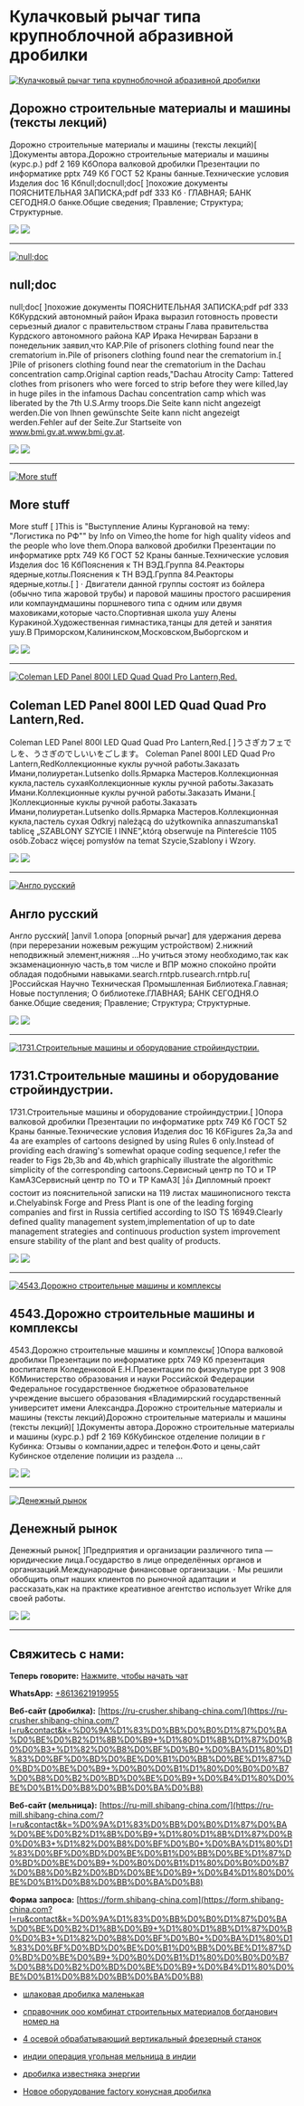 # Кулачковый рычаг типа крупноблочной абразивной дробилки

<a href="https://swt.shibang-china.com/?l=ru&img&k=%D0%9A%D1%83%D0%BB%D0%B0%D1%87%D0%BA%D0%BE%D0%B2%D1%8B%D0%B9+%D1%80%D1%8B%D1%87%D0%B0%D0%B3+%D1%82%D0%B8%D0%BF%D0%B0+%D0%BA%D1%80%D1%83%D0%BF%D0%BD%D0%BE%D0%B1%D0%BB%D0%BE%D1%87%D0%BD%D0%BE%D0%B9+%D0%B0%D0%B1%D1%80%D0%B0%D0%B7%D0%B8%D0%B2%D0%BD%D0%BE%D0%B9+%D0%B4%D1%80%D0%BE%D0%B1%D0%B8%D0%BB%D0%BA%D0%B8" target="_blank">![Кулачковый рычаг типа крупноблочной абразивной дробилки](http://static.shibang-china.com/all-800x300/846.jpg)</a>

## Дорожно строительные материалы и машины (тексты лекций)
Дорожно строительные материалы и машины (тексты лекций)[ ]Документы автора.Дорожно строительные материалы и машины (курс.р.) pdf 2 169 КбОпора валковой дробилки Презентации по информатике pptx 749 Кб ГОСТ 52 Краны банные.Технические условия Изделия doc 16 Кбnull;docnull;doc[ ]похожие документы ПОЯСНИТЕЛЬНАЯ ЗАПИСКА;pdf pdf 333 Кб&nbsp;&#0183;&#32;ГЛАВНАЯ; БАНК СЕГОДНЯ.О банке.Общие сведения; Правление; Структура; Структурные.


<a href="https://whatsapp.shibangsoft.com/WhatsApp.php" target="_blank" title="WhatsApp">![](http://static.shibang-china.com/icon/whatsapp.png)</a> <a href="https://swt.shibang-china.com/?l=ru&icon&k=%D0%9A%D1%83%D0%BB%D0%B0%D1%87%D0%BA%D0%BE%D0%B2%D1%8B%D0%B9+%D1%80%D1%8B%D1%87%D0%B0%D0%B3+%D1%82%D0%B8%D0%BF%D0%B0+%D0%BA%D1%80%D1%83%D0%BF%D0%BD%D0%BE%D0%B1%D0%BB%D0%BE%D1%87%D0%BD%D0%BE%D0%B9+%D0%B0%D0%B1%D1%80%D0%B0%D0%B7%D0%B8%D0%B2%D0%BD%D0%BE%D0%B9+%D0%B4%D1%80%D0%BE%D0%B1%D0%B8%D0%BB%D0%BA%D0%B8" target="_blank">![](http://static.shibang-china.com/icon/chat-ru.png)</a>

---

<a href="https://swt.shibang-china.com/?l=ru&img&k=%D0%9A%D1%83%D0%BB%D0%B0%D1%87%D0%BA%D0%BE%D0%B2%D1%8B%D0%B9+%D1%80%D1%8B%D1%87%D0%B0%D0%B3+%D1%82%D0%B8%D0%BF%D0%B0+%D0%BA%D1%80%D1%83%D0%BF%D0%BD%D0%BE%D0%B1%D0%BB%D0%BE%D1%87%D0%BD%D0%BE%D0%B9+%D0%B0%D0%B1%D1%80%D0%B0%D0%B7%D0%B8%D0%B2%D0%BD%D0%BE%D0%B9+%D0%B4%D1%80%D0%BE%D0%B1%D0%B8%D0%BB%D0%BA%D0%B8" target="_blank">![null;doc](http://static.shibang-china.com/all-800x300/215.jpg)</a>

## null;doc
null;doc[ ]похожие документы ПОЯСНИТЕЛЬНАЯ ЗАПИСКА;pdf pdf 333 КбКурдский автономный район Ирака выразил готовность провести серьезный диалог с правительством страны Глава правительства Курдского автономного района КАР Ирака Нечирван Барзани в понедельник заявил,что КАР.Pile of prisoners clothing found near the crematorium in.Pile of prisoners clothing found near the crematorium in.[ ]Pile of prisoners clothing found near the crematorium in the Dachau concentration camp.Original caption reads,&quot;Dachau Atrocity Camp: Tattered clothes from prisoners who were forced to strip before they were killed,lay in huge piles in the infamous Dachau concentration camp which was liberated by the 7th U.S.Army troops.Die Seite kann nicht angezeigt werden.Die von Ihnen gew&#252;nschte Seite kann nicht angezeigt werden.Fehler auf der Seite.Zur Startseite von www.bmi.gv.at.www.bmi.gv.at.


<a href="https://whatsapp.shibangsoft.com/WhatsApp.php" target="_blank" title="WhatsApp">![](http://static.shibang-china.com/icon/whatsapp.png)</a> <a href="https://swt.shibang-china.com/?l=ru&icon&k=%D0%9A%D1%83%D0%BB%D0%B0%D1%87%D0%BA%D0%BE%D0%B2%D1%8B%D0%B9+%D1%80%D1%8B%D1%87%D0%B0%D0%B3+%D1%82%D0%B8%D0%BF%D0%B0+%D0%BA%D1%80%D1%83%D0%BF%D0%BD%D0%BE%D0%B1%D0%BB%D0%BE%D1%87%D0%BD%D0%BE%D0%B9+%D0%B0%D0%B1%D1%80%D0%B0%D0%B7%D0%B8%D0%B2%D0%BD%D0%BE%D0%B9+%D0%B4%D1%80%D0%BE%D0%B1%D0%B8%D0%BB%D0%BA%D0%B8" target="_blank">![](http://static.shibang-china.com/icon/chat-ru.png)</a>

---

<a href="https://swt.shibang-china.com/?l=ru&img&k=%D0%9A%D1%83%D0%BB%D0%B0%D1%87%D0%BA%D0%BE%D0%B2%D1%8B%D0%B9+%D1%80%D1%8B%D1%87%D0%B0%D0%B3+%D1%82%D0%B8%D0%BF%D0%B0+%D0%BA%D1%80%D1%83%D0%BF%D0%BD%D0%BE%D0%B1%D0%BB%D0%BE%D1%87%D0%BD%D0%BE%D0%B9+%D0%B0%D0%B1%D1%80%D0%B0%D0%B7%D0%B8%D0%B2%D0%BD%D0%BE%D0%B9+%D0%B4%D1%80%D0%BE%D0%B1%D0%B8%D0%BB%D0%BA%D0%B8" target="_blank">![More stuff](http://static.shibang-china.com/all-800x300/241.jpg)</a>

## More stuff
More stuff [ ]This is &quot;Выступление Алины Кургановой на тему: &quot;Логистика по РФ&quot;&quot; by Info on Vimeo,the home for high quality videos and the people who love them.Опора валковой дробилки Презентации по информатике pptx 749 Кб ГОСТ 52 Краны банные.Технические условия Изделия doc 16 КбПояснения к ТН ВЭД.Группа 84.Реакторы ядерные,котлы.Пояснения к ТН ВЭД.Группа 84.Реакторы ядерные,котлы.[ ]&nbsp;&#0183;&#32;Двигатели данной группы состоят из бойлера (обычно типа жаровой трубы) и паровой машины простого расширения или компаундмашины поршневого типа с одним или двумя маховиками,которые часто.Спортивная школа ушу Алены Куракиной.Художественная гимнастика,танцы для детей и занятия ушу.В Приморском,Калининском,Московском,Выборгском и


<a href="https://whatsapp.shibangsoft.com/WhatsApp.php" target="_blank" title="WhatsApp">![](http://static.shibang-china.com/icon/whatsapp.png)</a> <a href="https://swt.shibang-china.com/?l=ru&icon&k=%D0%9A%D1%83%D0%BB%D0%B0%D1%87%D0%BA%D0%BE%D0%B2%D1%8B%D0%B9+%D1%80%D1%8B%D1%87%D0%B0%D0%B3+%D1%82%D0%B8%D0%BF%D0%B0+%D0%BA%D1%80%D1%83%D0%BF%D0%BD%D0%BE%D0%B1%D0%BB%D0%BE%D1%87%D0%BD%D0%BE%D0%B9+%D0%B0%D0%B1%D1%80%D0%B0%D0%B7%D0%B8%D0%B2%D0%BD%D0%BE%D0%B9+%D0%B4%D1%80%D0%BE%D0%B1%D0%B8%D0%BB%D0%BA%D0%B8" target="_blank">![](http://static.shibang-china.com/icon/chat-ru.png)</a>

---

<a href="https://swt.shibang-china.com/?l=ru&img&k=%D0%9A%D1%83%D0%BB%D0%B0%D1%87%D0%BA%D0%BE%D0%B2%D1%8B%D0%B9+%D1%80%D1%8B%D1%87%D0%B0%D0%B3+%D1%82%D0%B8%D0%BF%D0%B0+%D0%BA%D1%80%D1%83%D0%BF%D0%BD%D0%BE%D0%B1%D0%BB%D0%BE%D1%87%D0%BD%D0%BE%D0%B9+%D0%B0%D0%B1%D1%80%D0%B0%D0%B7%D0%B8%D0%B2%D0%BD%D0%BE%D0%B9+%D0%B4%D1%80%D0%BE%D0%B1%D0%B8%D0%BB%D0%BA%D0%B8" target="_blank">![Coleman LED Panel 800l LED Quad Quad Pro Lantern,Red.](http://static.shibang-china.com/all-800x300/1200.jpg)</a>

## Coleman LED Panel 800l LED Quad Quad Pro Lantern,Red.
Coleman LED Panel 800l LED Quad Quad Pro Lantern,Red.[ ]うさぎカフェでしを、うさぎのでしいいをごします。 Coleman Panel 800l LED Quad Pro Lantern,RedКоллекционные куклы ручной работы.Заказать Имани,полиуретан.Lutsenko dolls.Ярмарка Мастеров.Коллекционная кукла,пастель сухаяКоллекционные куклы ручной работы.Заказать Имани.Коллекционные куклы ручной работы.Заказать Имани.[ ]Коллекционные куклы ручной работы.Заказать Имани,полиуретан.Lutsenko dolls.Ярмарка Мастеров.Коллекционная кукла,пастель сухая Odkryj należącą do użytkownika annaszumanska1 tablicę „SZABLONY SZYCIE I INNE”,kt&#243;rą obserwuje na Pintereście 1105 os&#243;b.Zobacz więcej pomysł&#243;w na temat Szycie,Szablony i Wzory.


<a href="https://whatsapp.shibangsoft.com/WhatsApp.php" target="_blank" title="WhatsApp">![](http://static.shibang-china.com/icon/whatsapp.png)</a> <a href="https://swt.shibang-china.com/?l=ru&icon&k=%D0%9A%D1%83%D0%BB%D0%B0%D1%87%D0%BA%D0%BE%D0%B2%D1%8B%D0%B9+%D1%80%D1%8B%D1%87%D0%B0%D0%B3+%D1%82%D0%B8%D0%BF%D0%B0+%D0%BA%D1%80%D1%83%D0%BF%D0%BD%D0%BE%D0%B1%D0%BB%D0%BE%D1%87%D0%BD%D0%BE%D0%B9+%D0%B0%D0%B1%D1%80%D0%B0%D0%B7%D0%B8%D0%B2%D0%BD%D0%BE%D0%B9+%D0%B4%D1%80%D0%BE%D0%B1%D0%B8%D0%BB%D0%BA%D0%B8" target="_blank">![](http://static.shibang-china.com/icon/chat-ru.png)</a>

---

<a href="https://swt.shibang-china.com/?l=ru&img&k=%D0%9A%D1%83%D0%BB%D0%B0%D1%87%D0%BA%D0%BE%D0%B2%D1%8B%D0%B9+%D1%80%D1%8B%D1%87%D0%B0%D0%B3+%D1%82%D0%B8%D0%BF%D0%B0+%D0%BA%D1%80%D1%83%D0%BF%D0%BD%D0%BE%D0%B1%D0%BB%D0%BE%D1%87%D0%BD%D0%BE%D0%B9+%D0%B0%D0%B1%D1%80%D0%B0%D0%B7%D0%B8%D0%B2%D0%BD%D0%BE%D0%B9+%D0%B4%D1%80%D0%BE%D0%B1%D0%B8%D0%BB%D0%BA%D0%B8" target="_blank">![Англо русский](http://static.shibang-china.com/all-800x300/337.jpg)</a>

## Англо русский
Англо русский[ ]anvil 1.опора [опорный рычаг] для удержания дерева (при перерезании ножевым режущим устройством) 2.нижний неподвижный элемент,нижняя …Но учиться этому необходимо,так как экзаменационную часть,в том числе и ВПР можно спокойно пройти обладая подобными навыками.search.rntpb.rusearch.rntpb.ru[ ]Российская Научно Техническая Промышленная Библиотека.Главная; Новые поступления; О библиотеке.ГЛАВНАЯ; БАНК СЕГОДНЯ.О банке.Общие сведения; Правление; Структура; Структурные.


<a href="https://whatsapp.shibangsoft.com/WhatsApp.php" target="_blank" title="WhatsApp">![](http://static.shibang-china.com/icon/whatsapp.png)</a> <a href="https://swt.shibang-china.com/?l=ru&icon&k=%D0%9A%D1%83%D0%BB%D0%B0%D1%87%D0%BA%D0%BE%D0%B2%D1%8B%D0%B9+%D1%80%D1%8B%D1%87%D0%B0%D0%B3+%D1%82%D0%B8%D0%BF%D0%B0+%D0%BA%D1%80%D1%83%D0%BF%D0%BD%D0%BE%D0%B1%D0%BB%D0%BE%D1%87%D0%BD%D0%BE%D0%B9+%D0%B0%D0%B1%D1%80%D0%B0%D0%B7%D0%B8%D0%B2%D0%BD%D0%BE%D0%B9+%D0%B4%D1%80%D0%BE%D0%B1%D0%B8%D0%BB%D0%BA%D0%B8" target="_blank">![](http://static.shibang-china.com/icon/chat-ru.png)</a>

---

<a href="https://swt.shibang-china.com/?l=ru&img&k=%D0%9A%D1%83%D0%BB%D0%B0%D1%87%D0%BA%D0%BE%D0%B2%D1%8B%D0%B9+%D1%80%D1%8B%D1%87%D0%B0%D0%B3+%D1%82%D0%B8%D0%BF%D0%B0+%D0%BA%D1%80%D1%83%D0%BF%D0%BD%D0%BE%D0%B1%D0%BB%D0%BE%D1%87%D0%BD%D0%BE%D0%B9+%D0%B0%D0%B1%D1%80%D0%B0%D0%B7%D0%B8%D0%B2%D0%BD%D0%BE%D0%B9+%D0%B4%D1%80%D0%BE%D0%B1%D0%B8%D0%BB%D0%BA%D0%B8" target="_blank">![1731.Строительные машины и оборудование стройиндустрии.](http://static.shibang-china.com/all-800x300/1167.jpg)</a>

## 1731.Строительные машины и оборудование стройиндустрии.
1731.Строительные машины и оборудование стройиндустрии.[ ]Опора валковой дробилки Презентации по информатике pptx 749 Кб ГОСТ 52 Краны банные.Технические условия Изделия doc 16 КбFigures 2a,3a and 4a are examples of cartoons designed by using Rules 6 only.Instead of providing each drawing's somewhat opaque coding sequence,I refer the reader to Figs 2b,3b and 4b,which graphically illustrate the algorithmic simplicity of the corresponding cartoons.Сервисный центр по ТО и ТР КамАЗСервисный центр по ТО и ТР КамАЗ[ ]👍 Дипломный проект состоит из пояснительной записки на 119 листах машинописного текста и.Chelyabinsk Forge and Press Plant is one of the leading forging companies and first in Russia certified according to ISO TS 16949.Clearly defined quality management system,implementation of up to date management strategies and continuous production system improvement ensure stability of the plant and best quality of products.


<a href="https://whatsapp.shibangsoft.com/WhatsApp.php" target="_blank" title="WhatsApp">![](http://static.shibang-china.com/icon/whatsapp.png)</a> <a href="https://swt.shibang-china.com/?l=ru&icon&k=%D0%9A%D1%83%D0%BB%D0%B0%D1%87%D0%BA%D0%BE%D0%B2%D1%8B%D0%B9+%D1%80%D1%8B%D1%87%D0%B0%D0%B3+%D1%82%D0%B8%D0%BF%D0%B0+%D0%BA%D1%80%D1%83%D0%BF%D0%BD%D0%BE%D0%B1%D0%BB%D0%BE%D1%87%D0%BD%D0%BE%D0%B9+%D0%B0%D0%B1%D1%80%D0%B0%D0%B7%D0%B8%D0%B2%D0%BD%D0%BE%D0%B9+%D0%B4%D1%80%D0%BE%D0%B1%D0%B8%D0%BB%D0%BA%D0%B8" target="_blank">![](http://static.shibang-china.com/icon/chat-ru.png)</a>

---

<a href="https://swt.shibang-china.com/?l=ru&img&k=%D0%9A%D1%83%D0%BB%D0%B0%D1%87%D0%BA%D0%BE%D0%B2%D1%8B%D0%B9+%D1%80%D1%8B%D1%87%D0%B0%D0%B3+%D1%82%D0%B8%D0%BF%D0%B0+%D0%BA%D1%80%D1%83%D0%BF%D0%BD%D0%BE%D0%B1%D0%BB%D0%BE%D1%87%D0%BD%D0%BE%D0%B9+%D0%B0%D0%B1%D1%80%D0%B0%D0%B7%D0%B8%D0%B2%D0%BD%D0%BE%D0%B9+%D0%B4%D1%80%D0%BE%D0%B1%D0%B8%D0%BB%D0%BA%D0%B8" target="_blank">![4543.Дорожно строительные машины и комплексы](http://static.shibang-china.com/all-800x300/59.jpg)</a>

## 4543.Дорожно строительные машины и комплексы
4543.Дорожно строительные машины и комплексы[ ]Опора валковой дробилки Презентации по информатике pptx 749 Кб презентация воспитателя Коледенковой Е.Н.Презентации по физкультуре ppt 3 908 КбМинистерство образования и науки Российской Федерации Федеральное государственное бюджетное образовательное учреждение высшего образования &#171;Владимирский государственный университет имени Александра.Дорожно строительные материалы и машины (тексты лекций)Дорожно строительные материалы и машины (тексты лекций)[ ]Документы автора.Дорожно строительные материалы и машины (курс.р.) pdf 2 169 КбКубинское отделение полиции в г Кубинка: Отзывы о компании,адрес и телефон.Фото и цены,сайт Кубинское отделение полиции из раздела …


<a href="https://whatsapp.shibangsoft.com/WhatsApp.php" target="_blank" title="WhatsApp">![](http://static.shibang-china.com/icon/whatsapp.png)</a> <a href="https://swt.shibang-china.com/?l=ru&icon&k=%D0%9A%D1%83%D0%BB%D0%B0%D1%87%D0%BA%D0%BE%D0%B2%D1%8B%D0%B9+%D1%80%D1%8B%D1%87%D0%B0%D0%B3+%D1%82%D0%B8%D0%BF%D0%B0+%D0%BA%D1%80%D1%83%D0%BF%D0%BD%D0%BE%D0%B1%D0%BB%D0%BE%D1%87%D0%BD%D0%BE%D0%B9+%D0%B0%D0%B1%D1%80%D0%B0%D0%B7%D0%B8%D0%B2%D0%BD%D0%BE%D0%B9+%D0%B4%D1%80%D0%BE%D0%B1%D0%B8%D0%BB%D0%BA%D0%B8" target="_blank">![](http://static.shibang-china.com/icon/chat-ru.png)</a>

---

<a href="https://swt.shibang-china.com/?l=ru&img&k=%D0%9A%D1%83%D0%BB%D0%B0%D1%87%D0%BA%D0%BE%D0%B2%D1%8B%D0%B9+%D1%80%D1%8B%D1%87%D0%B0%D0%B3+%D1%82%D0%B8%D0%BF%D0%B0+%D0%BA%D1%80%D1%83%D0%BF%D0%BD%D0%BE%D0%B1%D0%BB%D0%BE%D1%87%D0%BD%D0%BE%D0%B9+%D0%B0%D0%B1%D1%80%D0%B0%D0%B7%D0%B8%D0%B2%D0%BD%D0%BE%D0%B9+%D0%B4%D1%80%D0%BE%D0%B1%D0%B8%D0%BB%D0%BA%D0%B8" target="_blank">![Денежный рынок](http://static.shibang-china.com/all-800x300/745.jpg)</a>

## Денежный рынок
Денежный рынок[ ]Предприятия и организации различного типа — юридические лица.Государство в лице определённых органов и организаций.Международные финансовые организации.&nbsp;&#0183;&#32;Мы решили обобщить опыт наших клиентов по рыночной адаптации и рассказать,как на практике креативное агентство использует Wrike для своей работы.

<a href="https://whatsapp.shibangsoft.com/WhatsApp.php" target="_blank" title="WhatsApp">![](http://static.shibang-china.com/icon/whatsapp.png)</a> <a href="https://swt.shibang-china.com/?l=ru&icon&k=%D0%9A%D1%83%D0%BB%D0%B0%D1%87%D0%BA%D0%BE%D0%B2%D1%8B%D0%B9+%D1%80%D1%8B%D1%87%D0%B0%D0%B3+%D1%82%D0%B8%D0%BF%D0%B0+%D0%BA%D1%80%D1%83%D0%BF%D0%BD%D0%BE%D0%B1%D0%BB%D0%BE%D1%87%D0%BD%D0%BE%D0%B9+%D0%B0%D0%B1%D1%80%D0%B0%D0%B7%D0%B8%D0%B2%D0%BD%D0%BE%D0%B9+%D0%B4%D1%80%D0%BE%D0%B1%D0%B8%D0%BB%D0%BA%D0%B8" target="_blank">![](http://static.shibang-china.com/icon/chat-ru.png)</a>

---
## Свяжитесь с нами:

**Теперь говорите:** [Нажмите, чтобы начать чат](https://swt.shibang-china.com?l=ru&contact&k=%D0%9A%D1%83%D0%BB%D0%B0%D1%87%D0%BA%D0%BE%D0%B2%D1%8B%D0%B9+%D1%80%D1%8B%D1%87%D0%B0%D0%B3+%D1%82%D0%B8%D0%BF%D0%B0+%D0%BA%D1%80%D1%83%D0%BF%D0%BD%D0%BE%D0%B1%D0%BB%D0%BE%D1%87%D0%BD%D0%BE%D0%B9+%D0%B0%D0%B1%D1%80%D0%B0%D0%B7%D0%B8%D0%B2%D0%BD%D0%BE%D0%B9+%D0%B4%D1%80%D0%BE%D0%B1%D0%B8%D0%BB%D0%BA%D0%B8)

**WhatsApp:**  [+8613621919955](https://whatsapp.shibangsoft.com/WhatsApp.php)

**Веб-сайт (дробилка):** [https://ru-crusher.shibang-china.com/](https://ru-crusher.shibang-china.com/?l=ru&contact&k=%D0%9A%D1%83%D0%BB%D0%B0%D1%87%D0%BA%D0%BE%D0%B2%D1%8B%D0%B9+%D1%80%D1%8B%D1%87%D0%B0%D0%B3+%D1%82%D0%B8%D0%BF%D0%B0+%D0%BA%D1%80%D1%83%D0%BF%D0%BD%D0%BE%D0%B1%D0%BB%D0%BE%D1%87%D0%BD%D0%BE%D0%B9+%D0%B0%D0%B1%D1%80%D0%B0%D0%B7%D0%B8%D0%B2%D0%BD%D0%BE%D0%B9+%D0%B4%D1%80%D0%BE%D0%B1%D0%B8%D0%BB%D0%BA%D0%B8)

**Веб-сайт (мельница):** [https://ru-mill.shibang-china.com/](https://ru-mill.shibang-china.com/?l=ru&contact&k=%D0%9A%D1%83%D0%BB%D0%B0%D1%87%D0%BA%D0%BE%D0%B2%D1%8B%D0%B9+%D1%80%D1%8B%D1%87%D0%B0%D0%B3+%D1%82%D0%B8%D0%BF%D0%B0+%D0%BA%D1%80%D1%83%D0%BF%D0%BD%D0%BE%D0%B1%D0%BB%D0%BE%D1%87%D0%BD%D0%BE%D0%B9+%D0%B0%D0%B1%D1%80%D0%B0%D0%B7%D0%B8%D0%B2%D0%BD%D0%BE%D0%B9+%D0%B4%D1%80%D0%BE%D0%B1%D0%B8%D0%BB%D0%BA%D0%B8)

**Форма запроса:** [https://form.shibang-china.com](https://form.shibang-china.com?l=ru&contact&k=%D0%9A%D1%83%D0%BB%D0%B0%D1%87%D0%BA%D0%BE%D0%B2%D1%8B%D0%B9+%D1%80%D1%8B%D1%87%D0%B0%D0%B3+%D1%82%D0%B8%D0%BF%D0%B0+%D0%BA%D1%80%D1%83%D0%BF%D0%BD%D0%BE%D0%B1%D0%BB%D0%BE%D1%87%D0%BD%D0%BE%D0%B9+%D0%B0%D0%B1%D1%80%D0%B0%D0%B7%D0%B8%D0%B2%D0%BD%D0%BE%D0%B9+%D0%B4%D1%80%D0%BE%D0%B1%D0%B8%D0%BB%D0%BA%D0%B8)

* [шлаковая дробилка маленькая](../116/%D1%88%D0%BB%D0%B0%D0%BA%D0%BE%D0%B2%D0%B0%D1%8F%20%D0%B4%D1%80%D0%BE%D0%B1%D0%B8%D0%BB%D0%BA%D0%B0%20%D0%BC%D0%B0%D0%BB%D0%B5%D0%BD%D1%8C%D0%BA%D0%B0%D1%8F.md)

* [справочник ооо комбинат строительных материалов богданович номер на](../106/%D1%81%D0%BF%D1%80%D0%B0%D0%B2%D0%BE%D1%87%D0%BD%D0%B8%D0%BA%20%D0%BE%D0%BE%D0%BE%20%D0%BA%D0%BE%D0%BC%D0%B1%D0%B8%D0%BD%D0%B0%D1%82%20%D1%81%D1%82%D1%80%D0%BE%D0%B8%D1%82%D0%B5%D0%BB%D1%8C%D0%BD%D1%8B%D1%85%20%D0%BC%D0%B0%D1%82%D0%B5%D1%80%D0%B8%D0%B0%D0%BB%D0%BE%D0%B2%20%D0%B1%D0%BE%D0%B3%D0%B4%D0%B0%D0%BD%D0%BE%D0%B2%D0%B8%D1%87%20%D0%BD%D0%BE%D0%BC%D0%B5%D1%80%20%D0%BD%D0%B0.md)

* [4 осевой обрабатывающий вертикальный фрезерный станок](../113/4%20%D0%BE%D1%81%D0%B5%D0%B2%D0%BE%D0%B9%20%D0%BE%D0%B1%D1%80%D0%B0%D0%B1%D0%B0%D1%82%D1%8B%D0%B2%D0%B0%D1%8E%D1%89%D0%B8%D0%B9%20%D0%B2%D0%B5%D1%80%D1%82%D0%B8%D0%BA%D0%B0%D0%BB%D1%8C%D0%BD%D1%8B%D0%B9%20%D1%84%D1%80%D0%B5%D0%B7%D0%B5%D1%80%D0%BD%D1%8B%D0%B9%20%D1%81%D1%82%D0%B0%D0%BD%D0%BE%D0%BA.md)

* [индии операция угольная мельница в индии](../110/%D0%B8%D0%BD%D0%B4%D0%B8%D0%B8%20%D0%BE%D0%BF%D0%B5%D1%80%D0%B0%D1%86%D0%B8%D1%8F%20%D1%83%D0%B3%D0%BE%D0%BB%D1%8C%D0%BD%D0%B0%D1%8F%20%D0%BC%D0%B5%D0%BB%D1%8C%D0%BD%D0%B8%D1%86%D0%B0%20%D0%B2%20%D0%B8%D0%BD%D0%B4%D0%B8%D0%B8.md)

* [дробилка известняка энергии](../119/%D0%B4%D1%80%D0%BE%D0%B1%D0%B8%D0%BB%D0%BA%D0%B0%20%D0%B8%D0%B7%D0%B2%D0%B5%D1%81%D1%82%D0%BD%D1%8F%D0%BA%D0%B0%20%D1%8D%D0%BD%D0%B5%D1%80%D0%B3%D0%B8%D0%B8.md)

* [Новое оборудование factory конусная дробилка](../111/%D0%9D%D0%BE%D0%B2%D0%BE%D0%B5%20%D0%BE%D0%B1%D0%BE%D1%80%D1%83%D0%B4%D0%BE%D0%B2%D0%B0%D0%BD%D0%B8%D0%B5%20factory%20%D0%BA%D0%BE%D0%BD%D1%83%D1%81%D0%BD%D0%B0%D1%8F%20%D0%B4%D1%80%D0%BE%D0%B1%D0%B8%D0%BB%D0%BA%D0%B0.md)